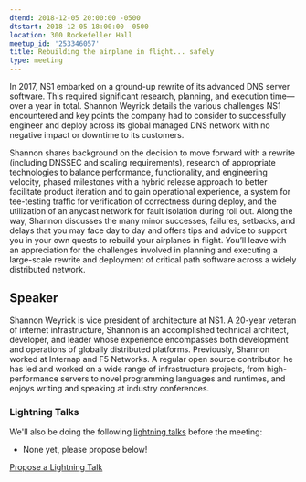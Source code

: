 ```yaml
---
dtend: 2018-12-05 20:00:00 -0500
dtstart: 2018-12-05 18:00:00 -0500
location: 300 Rockefeller Hall
meetup_id: '253346057'
title: Rebuilding the airplane in flight... safely
type: meeting
---
```


In 2017, NS1 embarked on a ground-up rewrite of its advanced DNS
server software. This required significant research, planning, and
execution time—over a year in total. Shannon Weyrick details the
various challenges NS1 encountered and key points the company had to
consider to successfully engineer and deploy across its global managed
DNS network with no negative impact or downtime to its customers.

Shannon shares background on the decision to move forward with a
rewrite (including DNSSEC and scaling requirements), research of
appropriate technologies to balance performance, functionality, and
engineering velocity, phased milestones with a hybrid release approach
to better facilitate product iteration and to gain operational
experience, a system for tee-testing traffic for verification of
correctness during deploy, and the utilization of an anycast network
for fault isolation during roll out. Along the way, Shannon discusses
the many minor successes, failures, setbacks, and delays that you may
face day to day and offers tips and advice to support you in your own
quests to rebuild your airplanes in flight. You’ll leave with an
appreciation for the challenges involved in planning and executing a
large-scale rewrite and deployment of critical path software across a
widely distributed network.

## Speaker ##

Shannon Weyrick is vice president of architecture at NS1. A 20-year
veteran of internet infrastructure, Shannon is an accomplished
technical architect, developer, and leader whose experience
encompasses both development and operations of globally distributed
platforms. Previously, Shannon worked at Internap and F5 Networks. A
regular open source contributor, he has led and worked on a wide range
of infrastructure projects, from high-performance servers to novel
programming languages and runtimes, and enjoys writing and speaking at
industry conferences.

### Lightning Talks ###

We'll also be doing the
following [lightning talks](/lightning-talks.html) before the meeting:

* None yet, please propose below!

<a class="btn btn-default btn-hvopen"
  href="https://goo.gl/forms/MhJegBO3Tir7SlHf1" role="button">Propose
  a Lightning Talk</a>
